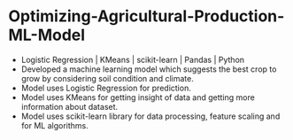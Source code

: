 # Optimizing-Agricultural-Production-ML-Model


 * Logistic Regression | KMeans | scikit-learn | Pandas | Python
 * Developed a machine learning model which suggests the best crop to grow by considering soil condition and climate.
 * Model uses Logistic Regression for prediction.
 * Model uses KMeans for getting insight of data and getting more information about dataset.
 * Model uses scikit-learn library for data processing, feature scaling and for ML algorithms.

